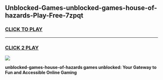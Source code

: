 
## Unblocked-Games-unblocked-games-house-of-hazards-Play-Free-7zpqt
<h3>
<a href="https://premium76.site?title=unblocked-games-house-of-hazards&ref=23A">CLICK TO PLAY</a></h3>
<hr>

<h3>
<a href="https://premium76.site?title=unblocked-games-house-of-hazards&ref=23A">CLICK 2 PLAY</a>
  
</h3>

<a href="https://premium76.site?title=unblocked-games-house-of-hazards&ref=23A"><img src="https://clearcache.store/games.png"></a>


**unblocked-games-house-of-hazards games unblocked: Your Gateway to Fun and Accessible Online Gaming**
